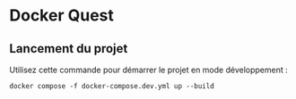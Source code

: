 # Docker Quest

## Lancement du projet

Utilisez cette commande pour démarrer le projet en mode développement :

```shell
docker compose -f docker-compose.dev.yml up --build
```
